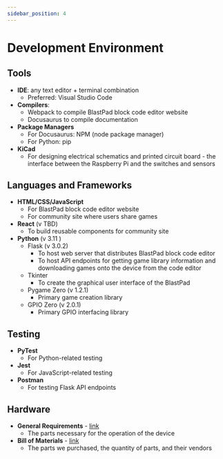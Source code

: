 ```yaml
---
sidebar_position: 4
---
```


# Development Environment

## Tools

- **IDE**: any text editor + terminal combination
  - Preferred: Visual Studio Code
- **Compilers**:
  - Webpack to compile BlastPad block code editor website
  - Docusaurus to compile documentation
- **Package Managers**
  - For Docusaurus: NPM (node package manager)
  - For Python: pip
- **KiCad**
  - For designing electrical schematics and printed circuit board - the interface between the Raspberry Pi and the switches and sensors

## Languages and Frameworks

- **HTML/CSS/JavaScript**
  - For BlastPad block code editor website
  - For community site where users share games
- **React** (v TBD)
  - To build reusable components for community site
- **Python** (v 3.11 )
  - Flask (v 3.0.2)
    - To host web server that distributes BlastPad block code editor
    - To host API endpoints for getting game library information and downloading games onto the device from the code editor
  - Tkinter
    - To create the graphical user interface of the BlastPad
  - Pygame Zero (v 1.2.1)
    - Primary game creation library
  - GPIO Zero (v 2.0.1)
    - Primary GPIO interfacing library

## Testing

- **PyTest**
  - For Python-related testing
- **Jest**
  - For JavaScript-related testing
- **Postman**
  - For testing Flask API endpoints

## Hardware

- **General Requirements** - [link](https://capstone-projects-2024-spring.github.io/project-blastpad/docs/requirements/general-requirements)
  - The parts necessary for the operation of the device
- **Bill of Materials** - [link](https://capstone-projects-2024-spring.github.io/project-blastpad/docs/requirements/bill-of-materials)
  - The parts we purchased, the quantity of parts, and their vendors
